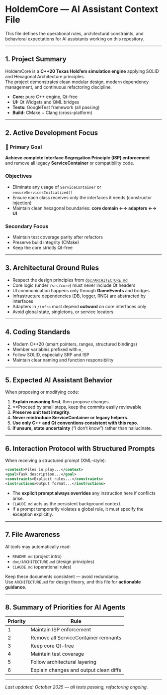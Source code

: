 # HoldemCore — AI Assistant Context File

This file defines the operational rules, architectural constraints, and behavioral expectations for AI assistants working on this repository.

---

## 1. Project Summary

HoldemCore is a **C++20 Texas Hold’em simulation engine** applying SOLID and Hexagonal Architecture principles.  
The project demonstrates clean modular design, modern dependency management, and continuous refactoring discipline.

- **Core:** pure C++ engine, Qt-free
- **UI:** Qt Widgets and QML bridges
- **Tests:** GoogleTest framework (all passing)
- **Build:** CMake + Clang (cross-platform)

---

## 2. Active Development Focus

### 🎯 Primary Goal
**Achieve complete Interface Segregation Principle (ISP) enforcement**  
and remove all legacy **ServiceContainer** or compatibility code.

### Objectives
- Eliminate any usage of `ServiceContainer` or `ensureServicesInitialized()`
- Ensure each class receives only the interfaces it needs (constructor injection)
- Maintain clean hexagonal boundaries: **core domain ←→ adapters ←→ UI**

### Secondary Focus
- Maintain test coverage parity after refactors
- Preserve build integrity (CMake)
- Keep the core strictly Qt-free

---

## 3. Architectural Ground Rules

- Respect the design principles from [`doc/ARCHITECTURE.md`](doc/ARCHITECTURE.md)
- Core logic (under `/src/core`) must never include Qt headers
- UI communication happens only through **GameEvents** and bridges
- Infrastructure dependencies (DB, logger, RNG) are abstracted by interfaces
- Adapters in `/infra` must depend **outward** on core interfaces only
- Avoid global state, singletons, or service locators

---

## 4. Coding Standards

- Modern C++20 (smart pointers, ranges, structured bindings)
- Member variables prefixed with `m_`
- Follow SOLID, especially SRP and ISP
- Maintain clear naming and function responsibility

---

## 5. Expected AI Assistant Behavior

When proposing or modifying code:
1. **Explain reasoning first**, then propose changes.
2. **Proceed by small steps, keep the commits easily reviewable
3. **Preserve unit test integrity**.
4. **Never reintroduce ServiceContainer or legacy helpers**.
5. **Use only C++ and Qt conventions consistent with this repo**.
6. **If unsure, state uncertainty** (“I don’t know”) rather than hallucinate.

---

## 6. Interaction Protocol with Structured Prompts

When receiving a structured prompt (XML-style):

```xml
<context>Files in play...</context>
<goal>Task description...</goal>
<constraints>Explicit rules...</constraints>
<instructions>Output format...</instructions>
```

- The **explicit prompt always overrides** any instruction here if conflicts arise.  
- `CLAUDE.md` acts as the persistent background context.  
- If a prompt temporarily violates a global rule, it must specify the exception explicitly.

---

## 7. File Awareness

AI tools may automatically read:
- `README.md` (project intro)
- `doc/ARCHITECTURE.md` (design principles)
- `CLAUDE.md` (operational rules)

Keep these documents consistent — avoid redundancy.  
Use `ARCHITECTURE.md` for design theory, and this file for **actionable guidance**.

---

## 8. Summary of Priorities for AI Agents

| Priority | Rule |
|-----------|------|
| 1 | Maintain ISP enforcement |
| 2 | Remove all ServiceContainer remnants |
| 3 | Keep core Qt-free |
| 4 | Maintain test coverage |
| 5 | Follow architectural layering |
| 6 | Explain changes and output clean diffs |

---

*Last updated: October 2025 — all tests passing, refactoring ongoing.*
